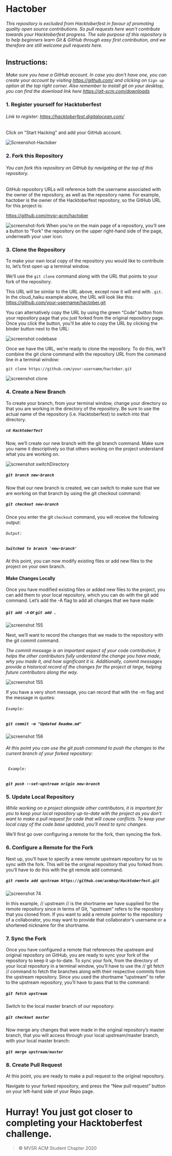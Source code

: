 # Hactober

###### This repository is excluded from Hacktoberfest in favour of promoting quality open source contributions. So pull requests here won't contribute towards your Hacktoberfest progress. The sole purpose of this repository is to help beginners learn Git & GitHub through easy first contribution, and we therefore are still welcome pull requests here.

## Instructions:
*Make sure you have a GitHub account. In case you don't have one, you can create your account by visiting https://github.com/ and clicking on ``Sign up`` option at the top right corner. Also remember to install git on your desktop, you can find the download link here https://git-scm.com/downloads*

### 1. Register yourself for Hacktoberfest
###### Link to register: https://hacktoberfest.digitalocean.com/
Click on "Start Hacking" and add your GitHub account.

![Screenshot-Hactober](https://firebasestorage.googleapis.com/v0/b/acm-boo-boo.appspot.com/o/eps%2Fhf2020-homepage.jpg?alt=media&token=e00c199c-635f-46e7-b9e3-8b3cbaa019ed)

### 2. Fork this Repository
###### You can fork this repository on GitHub by navigating at the top of this repository.

GitHub repository URLs will reference both the username associated with the owner of the repository, as well as the repository name. For example, hactober is the owner of the Hacktoberfest repository, so the GitHub URL for this project is:

https://github.com/mvsr-acm/hactober

![screenshot-fork](https://firebasestorage.googleapis.com/v0/b/acm-boo-boo.appspot.com/o/hacktoberfest%2F1601225686807?alt=media&token=a2f2034d-8c1b-4d3a-a8c2-175c5582b7c2)
When you’re on the main page of a repository, you’ll see a button to “Fork” the repository on the upper right-hand side of the page, underneath your user icon.

### 3. Clone the Repository

To make your own local copy of the repository you would like to contribute to, let’s first open up a terminal window.

We’ll use the `git clone`  command along with the URL that points to your fork of the repository.

This URL will be similar to the URL above, except now it will end with `.git.` In the cloud_haiku example above, the URL will look like this:
https://github.com/your-username/hactober.git

You can alternatively copy the URL by using the green “Code” button from your repository page that you just forked from the original repository page. Once you click the button, you’ll be able to copy the URL by clicking the binder button next to the URL:

![screenshot codebase](https://firebasestorage.googleapis.com/v0/b/acm-boo-boo.appspot.com/o/hacktoberfest%2F1601225381545?alt=media&token=94da996f-09c7-470a-8b91-d6672009011e)

Once we have the URL, we’re ready to clone the repository. To do this, we’ll combine the git clone command with the repository URL from the command line in a terminal window:

`git clone https://github.com/your-username/hactober.git`

![screenshot clone](https://firebasestorage.googleapis.com/v0/b/acm-boo-boo.appspot.com/o/hacktoberfest%2F1601225255317?alt=media&token=ccc163df-dafe-4897-a166-6b5367665048)

### 4. Create a New Branch

To create your branch, from your terminal window, change your directory so that you are working in the directory of the repository. Be sure to use the actual name of the repository (i.e. Hacktoberfest) to switch into that directory.

#####    `cd Hacktoberfest`

Now, we’ll create our new branch with the git branch command. Make sure you name it descriptively so that others working on the project understand what you are working on.

![screenshot switchDirectory](https://firebasestorage.googleapis.com/v0/b/acm-boo-boo.appspot.com/o/hacktoberfest%2F1601304755142?alt=media&token=a9392dce-d99e-49ec-b413-cbbb5912fe5b)

##### `git branch new-branch`

Now that our new branch is created, we can switch to make sure that we are working on that branch by using the git checkout command:

##### ` git checkout new-branch `

Once you enter the git `checkout` command, you will receive the following output:

######  `Output:`
#####  `Switched to branch 'new-branch' `


At this point, you can now modify existing files or add new files to the project on your own branch.

#### Make Changes Locally

Once you have modified existing files or added new files to the project, you can add them to your local repository, which you can do with the git add command. Let’s add the -A flag to add all changes that we have made:

##### ` git add -A ` or ` git add . `

![screenshot 155](https://user-images.githubusercontent.com/37223446/47253493-417e7680-d471-11e8-83cf-a4f969da5131.png)


Next, we’ll want to record the changes that we made to the repository with the git commit command.

*The commit message is an important aspect of your code contribution; it helps the other contributors fully understand the change you have made, why you made it, and how significant it is. Additionally, commit messages provide a historical record of the changes for the project at large, helping future contributors along the way.*


![screenshot 155](https://user-images.githubusercontent.com/37223446/47235390-87e2bf80-d3f6-11e8-81c0-e01b7463d038.png)

If you have a very short message, you can record that with the -m flag and the message in quotes:

###### ` Example: `
##### ` git commit -m "Updated Readme.md" `

![screenshot 156](https://user-images.githubusercontent.com/37223446/47235961-3fc49c80-d3f8-11e8-906f-a1cfa7a15726.png)


###### At this point you can use the git push command to push the changes to the current branch of your forked repository:
###### ` Example:`
##### ` git push --set-upstream origin new-branch `

### 5. Update Local Repository

*While working on a project alongside other contributors, it is important for you to keep your local repository up-to-date with the project as you don’t want to make a pull request for code that will cause conflicts. To keep your local copy of the code base updated, you’ll need to sync changes.*

We’ll first go over configuring a remote for the fork, then syncing the fork.

### 6. Configure a Remote for the Fork

Next up, you’ll have to specify a new remote upstream repository for us to sync with the fork. This will be the original repository that you forked from. you’ll have to do this with the git remote add command.

##### ` git remote add upstream https://github.com/acmbvp/Hacktoberfest.git `


![screenshot 74](https://user-images.githubusercontent.com/37223446/47235672-5f0efa00-d3f7-11e8-9e45-1af02d8b969b.png)

In this example, // upstream // is the shortname we have supplied for the remote repository since in terms of Git, “upstream” refers to the repository that you cloned from. If you want to add a remote pointer to the repository of a collaborator, you may want to provide that collaborator’s username or a shortened nickname for the shortname.

### 7. Sync the Fork

Once you have configured a remote that references the upstream and original repository on GitHub, you are ready to sync your fork of the repository to keep it up-to-date.
To sync your fork, from the directory of your local repository in a terminal window, you’ll have to use the // git fetch // command to fetch the branches along with their respective commits from the upstream repository. Since you used the shortname “upstream” to refer to the upstream repository, you’ll have to pass that to the command:

##### ` git fetch upstream `

Switch to the local master branch of our repository:

##### ` git checkout master `

Now merge any changes that were made in the original repository’s master branch, that you will access through your local upstream/master branch, with your local master branch:

##### ` git merge upstream/master `

### 8. Create Pull Request

At this point, you are ready to make a pull request to the original repository.

Navigate to your forked repository, and press the “New pull request” button on your left-hand side of your Repo page.

# Hurray! You just got closer to completing your Hacktoberfest challenge.

> © MVSR ACM Student Chapter 2020